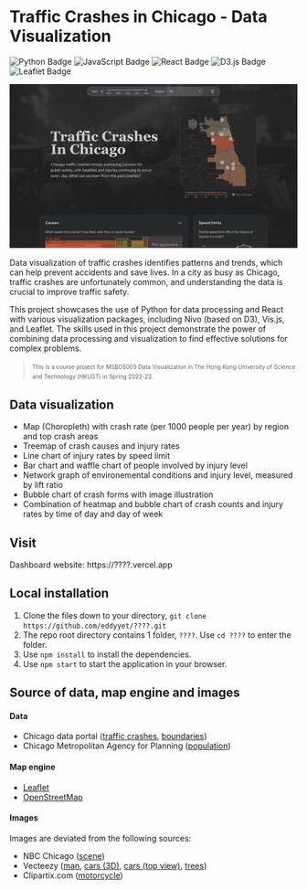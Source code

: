 # Traffic Crashes in Chicago - Data Visualization

![Python Badge](https://img.shields.io/badge/Python-3776AB?logo=python&logoColor=fff&style=flat-square)
![JavaScript Badge](https://img.shields.io/badge/JavaScript-F7DF1E?logo=javascript&logoColor=000&style=flat-square)
![React Badge](https://img.shields.io/badge/React-61DAFB?logo=react&logoColor=000&style=flat-square)
![D3.js Badge](https://img.shields.io/badge/D3.js-F9A03C?logo=d3dotjs&logoColor=fff&style=flat-square)
![Leaflet Badge](https://img.shields.io/badge/Leaflet-199900?logo=leaflet&logoColor=fff&style=flat-square)

<img src='./public/preview.jpg'>

Data visualization of traffic crashes identifies patterns and trends, which can help prevent accidents and save lives. In a city as busy as Chicago, traffic crashes are unfortunately common, and understanding the data is crucial to improve traffic safety.

This project showcases the use of Python for data processing and React with various visualization packages, including Nivo (based on D3), Vis.js, and Leaflet. The skills used in this project demonstrate the power of combining data processing and visualization to find effective solutions for complex problems.

>  <font size="1">This is a course project for MSBD5005 Data Visualization in The Hong Kong University of Science and Technology (HKUST) in Spring 2022-23.</font>


## Data visualization

- Map (Choropleth) with crash rate (per 1000 people per year) by region and top crash areas
- Treemap of crash causes and injury rates
- Line chart of injury rates by speed limit
- Bar chart and waffle chart of people involved by injury level
- Network graph of environemental conditions and injury level, measured by lift ratio
- Bubble chart of crash forms with image illustration
- Combination of heatmap and bubble chart of crash counts and injury rates by time of day and day of week


## Visit

Dashboard website: https://????.vercel.app


## Local installation 

1. Clone the files down to your directory, `git clone https://github.com/eddyyet/????.git`
2. The repo root directory contains 1 folder, `????`. Use `cd ????` to enter the folder.
3. Use `npm install` to install the dependencies.
4. Use `npm start` to start the application in your browser.

## Source of data, map engine and images

#### Data
- Chicago data portal ([traffic crashes](https://data.cityofchicago.org/Transportation/Traffic-Crashes-Crashes/85ca-t3if), [boundaries](https://data.cityofchicago.org/Facilities-Geographic-Boundaries/Boundaries-Community-Areas-current-/cauq-8yn6))
- Chicago Metropolitan Agency for Planning ([population](https://www.cmap.illinois.gov/documents/10180/126764/_Combined_AllCCAs.pdf/))

#### Map engine
- [Leaflet](https://leafletjs.com/)
- [OpenStreetMap](https://www.openstreetmap.org/copyright)

#### Images
Images are deviated from the following sources:
- NBC Chicago ([scene](https://www.nbcchicago.com/news/local/stolen-car-was-driving-wrong-way-before-fiery-chicago-crash-that-left-2-dead-16-hurt-police/3005211/))
- Vecteezy ([man](https://www.vecteezy.com/vector-art/7798695-graphics-drawing-businessman-standing-and-using-smartphone-for-connection-online-technology-vector-illustration), [cars (3D)](https://www.vecteezy.com/vector-art/113748-free-illustration-of-hybrid-car), [cars (top view)](https://www.vecteezy.com/vector-art/13037262-collection-of-various-isolated-cars-icons-car-top-view-illustration-vector), [trees](https://www.vecteezy.com/members/104122094326139728765))
- Clipartix.com ([motorcycle](https://clipartix.com/motorcycle-clipart-image-8614/))

